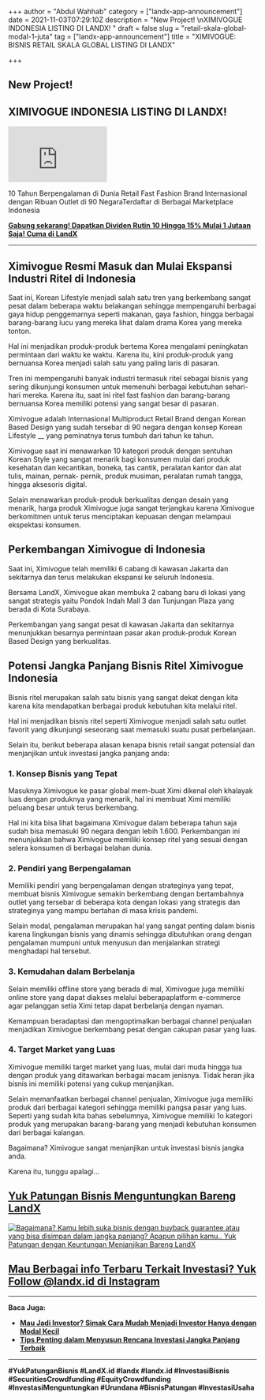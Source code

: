 +++
author = "Abdul Wahhab"
category = ["landx-app-announcement"]
date = 2021-11-03T07:29:10Z
description = "New Project!  \nXIMIVOGUE INDONESIA LISTING DI LANDX! "
draft = false
slug = "retail-skala-global-modal-1-juta"
tag = ["landx-app-announcement"]
title = "XIMIVOGUE: BISNIS RETAIL SKALA GLOBAL LISTING DI LANDX"

+++


## New Project!

## XIMIVOGUE INDONESIA LISTING DI LANDX!



<iframe width="200" height="113" src="https://www.youtube.com/embed/MW4Kt5RUvl8?feature=oembed" frameborder="0" allow="accelerometer; autoplay; clipboard-write; encrypted-media; gyroscope; picture-in-picture" allowfullscreen></iframe>

10 Tahun Berpengalaman di Dunia Retail Fast Fashion Brand Internasional dengan Ribuan Outlet di 90 NegaraTerdaftar di Berbagai Marketplace Indonesia

[**Gabung sekarang! Dapatkan Dividen Rutin 10 Hingga 15% Mulai 1 Jutaan Saja! Cuma di LandX**](https://landx.id/project/#/ximi)

---

## Ximivogue Resmi Masuk dan Mulai Ekspansi Industri Ritel di Indonesia



Saat ini, Korean Lifestyle menjadi salah satu tren yang berkembang sangat pesat dalam beberapa waktu belakangan sehingga mempengaruhi berbagai gaya hidup penggemarnya seperti makanan, gaya fashion, hingga berbagai barang-barang lucu yang mereka lihat dalam drama Korea yang mereka tonton.

Hal ini menjadikan produk-produk bertema Korea mengalami peningkatan permintaan dari waktu ke waktu. Karena itu, kini produk-produk yang bernuansa Korea menjadi salah satu yang paling laris di pasaran.

Tren ini mempengaruhi banyak industri termasuk ritel sebagai bisnis yang sering dikunjungi konsumen untuk memenuhi berbagai kebutuhan sehari-hari mereka. Karena itu, saat ini ritel fast fashion dan barang-barang bernuansa Korea memiliki potensi yang sangat besar di pasaran.

Ximivogue adalah Internasional Multiproduct Retail Brand dengan Korean Based Design yang sudah tersebar di 90 negara dengan konsep Korean Lifestyle __ yang peminatnya terus tumbuh dari tahun ke tahun.

Ximivogue saat ini menawarkan 10 kategori produk dengan sentuhan Korean Style yang sangat menarik bagi konsumen mulai dari produk kesehatan dan kecantikan, boneka, tas cantik, peralatan kantor dan alat tulis, mainan, pernak- pernik, produk musiman, peralatan rumah tangga, hingga aksesoris digital.

Selain menawarkan produk-produk berkualitas dengan desain yang menarik, harga produk Ximivogue juga sangat terjangkau karena Ximivogue berkomitmen untuk terus menciptakan kepuasan dengan melampaui ekspektasi konsumen.

## Perkembangan Ximivogue di Indonesia

Saat ini, Ximivogue telah memiliki 6 cabang di kawasan Jakarta dan sekitarnya dan terus melakukan ekspansi ke seluruh Indonesia.

Bersama LandX, Ximivogue akan membuka 2 cabang baru di lokasi yang sangat strategis yaitu Pondok Indah Mall 3 dan Tunjungan Plaza yang berada di Kota Surabaya.

Perkembangan yang sangat pesat di kawasan Jakarta dan sekitarnya menunjukkan besarnya permintaan pasar akan produk-produk Korean Based Design yang berkualitas.

## Potensi Jangka Panjang Bisnis Ritel Ximivogue Indonesia

Bisnis ritel merupakan salah satu bisnis yang sangat dekat dengan kita karena kita mendapatkan berbagai produk kebutuhan kita melalui ritel.

Hal ini menjadikan bisnis ritel seperti Ximivogue menjadi salah satu outlet favorit yang dikunjungi seseorang saat memasuki suatu pusat perbelanjaan.

Selain itu, berikut beberapa alasan kenapa bisnis retail sangat potensial dan menjanjikan untuk investasi jangka panjang anda:

### 1. Konsep Bisnis yang Tepat

Masuknya Ximivogue ke pasar global mem-buat Ximi dikenal oleh khalayak luas dengan produknya yang menarik, hal ini membuat Ximi memiliki peluang besar untuk terus berkembang.

Hal ini kita bisa lihat bagaimana Ximivogue dalam beberapa tahun saja sudah bisa memasuki 90 negara dengan lebih 1.600. Perkembangan ini menunjukkan bahwa Ximivogue memiliki konsep ritel yang sesuai dengan selera konsumen di berbagai belahan dunia.

### 2. Pendiri yang Berpengalaman

Memiliki pendiri yang berpengalaman dengan strateginya yang tepat, membuat bisnis Ximivogue semakin berkembang dengan bertambahnya outlet yang tersebar di beberapa kota dengan lokasi yang strategis dan strateginya yang mampu bertahan di masa krisis pandemi.

Selain modal, pengalaman merupakan hal yang sangat penting dalam bisnis karena lingkungan bisnis yang dinamis sehingga dibutuhkan orang dengan pengalaman mumpuni untuk menyusun dan menjalankan strategi menghadapi hal tersebut.

### 3. Kemudahan dalam Berbelanja

Selain memiliki offline store yang berada di mal, Ximivogue juga memiliki online store yang dapat diakses melalui beberapaplatform e-commerce agar pelanggan setia Ximi tetap dapat berbelanja dengan nyaman.

Kemampuan beradaptasi dan mengoptimalkan berbagai channel penjualan menjadikan Ximivogue berkembang pesat dengan cakupan pasar yang luas.

### 4. Target Market yang Luas

Ximivogue memiliki target market yang luas, mulai dari muda hingga tua dengan produk yang ditawarkan berbagai macam jenisnya. Tidak heran jika bisnis ini memiliki potensi yang cukup menjanjikan.

Selain memanfaatkan berbagai channel penjualan, Ximivogue juga memiliki produk dari berbagai kategori sehingga memiliki pangsa pasar yang luas. Seperti yang sudah kita bahas sebelumnya, Ximivogue memiliki 1o kategori produk yang merupakan barang-barang yang menjadi kebutuhan konsumen dari berbagai kalangan.

Bagaimana? Ximivogue sangat menjanjikan untuk investasi bisnis jangka anda.

Karena itu, tunggu apalagi...

## [Yuk Patungan Bisnis Menguntungkan Bareng LandX](https://landx.id/project/#/ximi)

[![Bagaimana? Kamu lebih suka bisnis dengan buyback guarantee atau yang bisa disimpan dalam jangka panjang? Apapun pilihan kamu.. Yuk Patungan  dengan Keuntungan Menjanjikan Bareng LandX](https://accountgram-production.sfo2.cdn.digitaloceanspaces.com/landx_ghost/2021/10/Equity-Crowdfunding-di-Indonesia-1--3.png)](https://landx.id/project/#/ximi)

## [Mau Berbagai info Terbaru Terkait Investasi? Yuk Follow @landx.id di Instagram](https://www.instagram.com/landx.id/?utm_medium=copy_link)

---

**Baca Juga:**

* ****[**Mau Jadi Investor? Simak Cara Mudah Menjadi Investor Hanya dengan Modal Kecil**](https://landx.id/blog/cara-menjadi-investor/)****
* ****[**Tips Penting dalam Menyusun Rencana Investasi Jangka Panjang Terbaik**](https://landx.id/blog/investasi-jangka-panjang-adalah/)****

---

**#YukPatunganBisnis    #LandX.id    #landx         #landx.id    #InvestasiBisnis  #SecuritiesCrowdfunding   #EquityCrowdfunding    #InvestasiMenguntungkan     #Urundana    #BisnisPatungan    #InvestasiUsaha**



